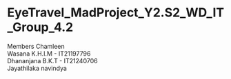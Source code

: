 # EyeTravel_MadProject_Y2.S2_WD_IT_Group_4.2

Members
Chamleen </br>
Wasana K.H.I.M - IT21197796</br>
Dhananjana B.K.T - IT21240706 </br>
Jayathilaka navindya
